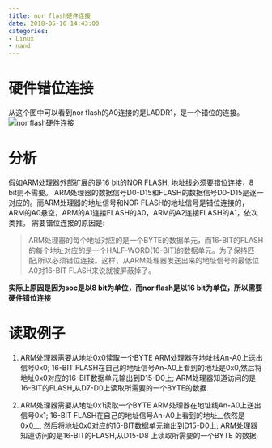 ```yaml
---
title: nor flash硬件连接
date: 2018-05-16 14:43:00
categories:
- Linux
- nand
---
```


# 硬件错位连接
从这个图中可以看到nor flash的A0连接的是LADDR1，是一个错位的连接。
![nor flash硬件连接](nor_flash.png)
<!--more-->
# 分析
假如ARM处理器外部扩展的是16 bit的NOR FLASH, 地址线必须要错位连接，8 bit则不需要。
ARM处理器的数据信号D0-D15和FLASH的数据信号D0-D15是逐一对应的。而ARM处理器的地址信号和NOR FLASH的地址信号是错位连接的，ARM的A0悬空，ARM的A1连接FLASH的A0，ARM的A2连接FLASH的A1，依次类推。
需要错位连接的原因是:
> ARM处理器的每个地址对应的是一个BYTE的数据单元，而16-BIT的FLASH的每个地址对应的是一个HALF-WORD(16-BIT)的数据单元。为了保持匹配,所以必须错位连接。这样，从ARM处理器发送出来的地址信号的最低位A0对16-BIT FLASH来说就被屏蔽掉了。

**实际上原因是因为soc是以8 bit为单位，而nor flash是以16 bit为单位，所以需要硬件错位连接**

# 读取例子
1. ARM处理器需要从地址0x0读取一个BYTE
	ARM处理器在地址线An-A0上送出信号0x0;
	16-BIT FLASH在自己的地址信号An-A0上看到的地址是0x0,然后将地址0x0对应的16-BIT数据单元输出到D15-D0上;
	ARM处理器知道访问的是16-BIT的FLASH,从D7-D0上读取所需要的一个BYTE的数据.

2. ARM处理器需要从地址0x1读取一个BYTE
	ARM处理器在地址线An-A0上送出信号0x1;
	16-BIT FLASH在自己的地址信号An-A0上看到的地址__依然是0x0__, 然后将地址0x0对应的16-BIT数据单元输出到D15-D0上;
	ARM处理器知道访问的是16-BIT的FLASH,从D15-D8 上读取所需要的一个BYTE 的数据.

